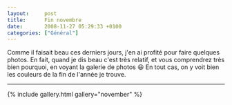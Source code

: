 ```yaml
---
layout:     post
title:      Fin novembre
date:       2008-11-27 05:29:33 +0100
categories: ["Général"]
---
```


Comme il faisait beau ces derniers jours, j'en ai profité pour faire quelques photos. En fait, quand je dis beau
c'est très relatif, et vous comprendrez très bien pourquoi, en voyant la galerie de photos :laughing: En tout cas,
on y voit bien les couleurs de la fin de l'année je trouve.

<!--more-->

-----

{% include gallery.html gallery="november" %}